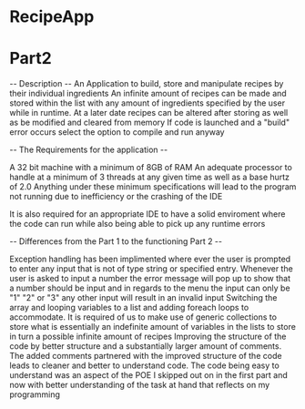 # RecipeApp
# Part2
-- Description --
An Application to build, store and manipulate recipes by their individual ingredients
An infinite amount of recipes can be made and stored within the list with any amount of ingredients specified by the user while in runtime.
At a later date recipes can be altered after storing as well as be modified and cleared from memory 
If code is launched and a "build" error occurs select the option to compile and run anyway 

-- The Requirements for the application --

A 32 bit machine with a minimum of 8GB of RAM 
An adequate processor to handle at a minimum of 3 threads at any given time as well as a base hurtz of 2.0 
Anything under these minimum specifications will lead to the program not running due to inefficiency or the crashing of the IDE

It is also required for an appropriate IDE to have a solid enviroment where the code can run while also being able to pick up any runtime errors

-- Differences from the Part 1 to the functioning Part 2 --

Exception handling has been implimented where ever the user is prompted to enter any input that is not of type string or specified entry. Whenever the user is asked to input a number the error message will pop up to show that a number should be input
and in regards to the menu the input can only be "1" "2" or "3" any other input will result in an invalid input
Switching the array and looping variables to a list and adding foreach loops to accommodate. It is required of us to make use of generic collections to store what is essentially an indefinite amount of variables in the lists to store in turn a possible infinite amount of recipes 
Improving the structure of the code by better structure and a substantially larger amount of comments. The added comments partnered with the improved structure of the code leads to cleaner and better to understand code.
The code being easy to understand was an aspect of the POE I skipped out on in the first part and now with better understanding of the task at hand that reflects on my programming

